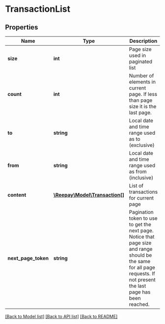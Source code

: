 # TransactionList

## Properties
 Name                | Type                                              | Description                                                                                                                                                            | Notes      
---------------------|---------------------------------------------------|------------------------------------------------------------------------------------------------------------------------------------------------------------------------|------------
 **size**            | **int**                                           | Page size used in paginated list                                                                                                                                       | 
 **count**           | **int**                                           | Number of elements in current page. If less than page size it is the last page.                                                                                        | 
 **to**              | **string**                                        | Local date and time range used as to (exclusive)                                                                                                                       | 
 **from**            | **string**                                        | Local date and time range used as from (inclusive)                                                                                                                     | 
 **content**         | [**\Reepay\Model\Transaction[]**](Transaction.md) | List of transactions for current page                                                                                                                                  |
 **next_page_token** | **string**                                        | Pagination token to use to get the next page. Notice that page size and range should be the same for all page requests. If not present the last page has been reached. | [optional] 

[[Back to Model list]](../../README.md#documentation-for-models) [[Back to API list]](../../README.md#documentation-for-api-endpoints) [[Back to README]](../../README.md)

